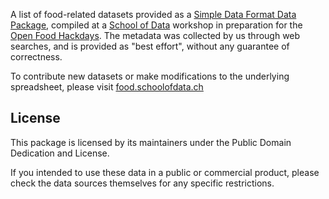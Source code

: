 A list of food-related datasets provided as a [Simple Data Format Data Package](http://dataprotocols.readthedocs.io/en/latest/simple-data-format.html), compiled at a [School of Data](http://schoolofdata.ch) workshop in preparation for the [Open Food Hackdays](http://food.opendata.ch). The metadata was collected by us through web searches, and is provided as "best effort", without any guarantee of correctness.

To contribute new datasets or make modifications to the underlying spreadsheet, please visit [food.schoolofdata.ch](http://food.schoolofdata.ch)

## License

This package is licensed by its maintainers under the Public Domain Dedication
and License.

If you intended to use these data in a public or commercial product, please
check the data sources themselves for any specific restrictions.
